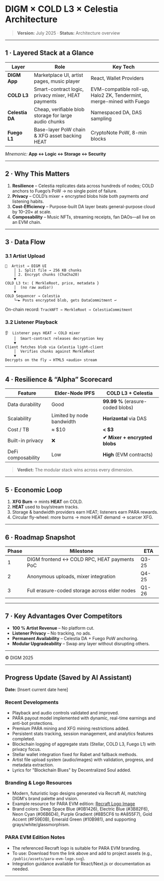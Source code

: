 # DIGM × COLD L3 × Celestia Architecture

> **Version:** July 2025 · **Status:** Architecture overview

---

## 1 · Layered Stack at a Glance

| Layer | Role | Key Tech |
|-------|------|----------|
| **DIGM App** | Marketplace UI, artist pages, music player | React, Wallet Providers |
| **COLD L3** | Smart-contract logic, privacy mixer, HEAT payments | EVM-compatible roll-up, Halo2 ZK, Tendermint, merge-mined with Fuego |
| **Celestia DA** | Cheap, verifiable blob storage for large audio chunks | Namespaced DA, DAS sampling |
| **Fuego L1** | Base-layer PoW chain & XFG asset backing HEAT | CryptoNote PoW, 8-min blocks |

*Mnemonic:* **App ↔︎ Logic ↔︎ Storage ↔︎ Security**

---

## 2 · Why This Matters

1. **Resilience** – Celestia replicates data across hundreds of nodes; COLD anchors to Fuego’s PoW → no single point of failure.
2. **Privacy** – COLD’s mixer + encrypted blobs hide both payments *and* listening habits.
3. **Cost-Efficiency** – Purpose-built DA layer beats general-purpose cloud by 10–20× at scale.
4. **Composability** – Music NFTs, streaming receipts, fan DAOs—all live on an EVM chain.

---

## 3 · Data Flow

### 3.1 Artist Upload

```text
🎤  Artist → DIGM UI
    │ 1. Split file → 256 KB chunks
    │ 2. Encrypt chunks (ChaCha20)
    ▼
COLD L3 tx: { MerkleRoot, price, metadata }
    │  (no raw audio!)
    ▼
COLD Sequencer → Celestia
    └─► Posts encrypted blob, gets DataCommitment ↩︎
```

On-chain record: `TrackNFT → MerkleRoot → CelestiaCommitment`

### 3.2 Listener Playback

```text
👂  Listener pays HEAT → COLD mixer
    │  Smart-contract releases decryption key
    ▼
Client fetches blob via Celestia light-client
    │  Verifies chunks against MerkleRoot
    ▼
Decrypts on the fly → HTML5 <audio> stream
```

---

## 4 · Resilience & “Alpha” Scorecard

| Feature | Elder-Node IPFS | **COLD L3 + Celestia** |
|---------|-----------------|-------------------------|
| Data durability | Good | **99.99 %** (erasure-coded blobs) |
| Scalability | Limited by node bandwidth | **Horizontal** via DAS |
| Cost / TB | ≈ $10 | **< $3** |
| Built-in privacy | ❌ | **✔ Mixer + encrypted blobs** |
| DeFi composability | Low | **High** (EVM contracts) |

> **Verdict:** The modular stack wins across every dimension.

---

## 5 · Economic Loop

1. **XFG Burn** → mints **HEAT** on COLD.  
2. **HEAT** used to buy/stream tracks.  
3. Storage & bandwidth providers earn HEAT; listeners earn PARA rewards.  
4. Circular fly-wheel: more burns → more HEAT demand → scarcer XFG.

---

## 6 · Roadmap Snapshot

| Phase | Milestone | ETA |
|-------|-----------|-----|
| 1 | DIGM frontend ↔︎ COLD RPC, HEAT payments PoC | Q3-25 |
| 2 | Anonymous uploads, mixer integration | Q4-25 |
| 3 | Full erasure-coded storage across elder nodes | Q1-26 |

---

## 7 · Key Advantages Over Competitors

* **100 % Artist Revenue** – No platform cut.  
* **Listener Privacy** – No tracking, no ads.  
* **Permanent Availability** – Celestia DA + Fuego PoW anchoring.  
* **Modular Upgradeability** – Swap any layer without disrupting others.

---

© DIGM 2025 

---

## Progress Update (Saved by AI Assistant)

**Date:** [Insert current date here]

### Recent Developments
- Playback and audio controls validated and improved.
- PARA payout model implemented with dynamic, real-time earnings and anti-bot protections.
- Premium PARA mining and XFG mining restrictions added.
- Persistent stats tracking, session management, and analytics features completed.
- Blockchain logging of aggregate stats (Stellar, COLD L3, Fuego L1) with privacy focus.
- Stellar wallet integration fixed for Rabet and fallback methods.
- Artist file upload system (audio/images) with validation, progress, and metadata extraction.
- Lyrics for "Blockchain Blues" by Decentralized Soul added.

### Branding & Logo Resources
- Modern, futuristic logo designs generated via Recraft AI, matching DIGM's brand palette and vision.
- Example resource for PARA EVM edition: [Recraft Logo Image](https://www.recraft.ai/community?imageId=d4b84cfe-cf4e-4768-9354-35ce96bc318e)
- Brand colors: Deep Space Blue (#0B1426), Electric Blue (#3B82F6), Neon Cyan (#06B6D4), Purple Gradient (#8B5CF6 to #A855F7), Gold Accent (#F59E0B), Emerald Green (#10B981), and supporting grays/white/glassmorphism.

### PARA EVM Edition Notes
- The referenced Recraft logo is suitable for PARA EVM branding.
- To use: Download from the link above and add to project assets (e.g., `/public/assets/para-evm-logo.svg`).
- Integration guidance available for React/Next.js or documentation as needed.

--- 